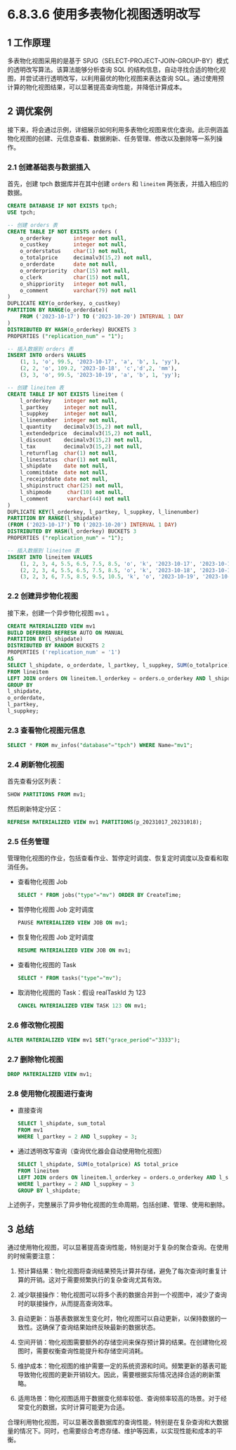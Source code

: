 # 6.8.3.6 使用多表物化视图透明改写

## 1 工作原理

多表物化视图采用的是基于 SPJG（SELECT-PROJECT-JOIN-GROUP-BY）模式的透明改写算法。该算法能够分析查询 SQL 的结构信息，自动寻找合适的物化视图，并尝试进行透明改写，以利用最优的物化视图来表达查询 SQL。通过使用预计算的物化视图结果，可以显著提高查询性能，并降低计算成本。

## 2 调优案例

接下来，将会通过示例，详细展示如何利用多表物化视图来优化查询。此示例涵盖物化视图的创建、元信息查看、数据刷新、任务管理、修改以及删除等一系列操作。

### 2.1 创建基础表与数据插入

首先，创建 tpch 数据库并在其中创建 `orders` 和 `lineitem` 两张表，并插入相应的数据。

```sql
CREATE DATABASE IF NOT EXISTS tpch;
USE tpch;

-- 创建 orders 表
CREATE TABLE IF NOT EXISTS orders (
    o_orderkey       integer not null,
    o_custkey        integer not null,
    o_orderstatus    char(1) not null,
    o_totalprice     decimalv3(15,2) not null,
    o_orderdate      date not null,
    o_orderpriority  char(15) not null,
    o_clerk          char(15) not null,
    o_shippriority   integer not null,
    o_comment        varchar(79) not null
)
DUPLICATE KEY(o_orderkey, o_custkey)
PARTITION BY RANGE(o_orderdate)(
    FROM ('2023-10-17') TO ('2023-10-20') INTERVAL 1 DAY
)
DISTRIBUTED BY HASH(o_orderkey) BUCKETS 3
PROPERTIES ("replication_num" = "1");

-- 插入数据到 orders 表
INSERT INTO orders VALUES
    (1, 1, 'o', 99.5, '2023-10-17', 'a', 'b', 1, 'yy'),
    (2, 2, 'o', 109.2, '2023-10-18', 'c','d',2, 'mm'),
    (3, 3, 'o', 99.5, '2023-10-19', 'a', 'b', 1, 'yy');

-- 创建 lineitem 表
CREATE TABLE IF NOT EXISTS lineitem (
    l_orderkey    integer not null,
    l_partkey     integer not null,
    l_suppkey     integer not null,
    l_linenumber  integer not null,
    l_quantity    decimalv3(15,2) not null,
    l_extendedprice  decimalv3(15,2) not null,
    l_discount    decimalv3(15,2) not null,
    l_tax         decimalv3(15,2) not null,
    l_returnflag  char(1) not null,
    l_linestatus  char(1) not null,
    l_shipdate    date not null,
    l_commitdate  date not null,
    l_receiptdate date not null,
    l_shipinstruct char(25) not null,
    l_shipmode     char(10) not null,
    l_comment      varchar(44) not null
)
DUPLICATE KEY(l_orderkey, l_partkey, l_suppkey, l_linenumber)
PARTITION BY RANGE(l_shipdate)
(FROM ('2023-10-17') TO ('2023-10-20') INTERVAL 1 DAY)
DISTRIBUTED BY HASH(l_orderkey) BUCKETS 3
PROPERTIES ("replication_num" = "1");

-- 插入数据到 lineitem 表
INSERT INTO lineitem VALUES
    (1, 2, 3, 4, 5.5, 6.5, 7.5, 8.5, 'o', 'k', '2023-10-17', '2023-10-17', '2023-10-17', 'a', 'b', 'yyyyyyyyy'),
    (2, 2, 3, 4, 5.5, 6.5, 7.5, 8.5, 'o', 'k', '2023-10-18', '2023-10-18', '2023-10-18', 'a', 'b', 'yyyyyyyyy'),
    (3, 2, 3, 6, 7.5, 8.5, 9.5, 10.5, 'k', 'o', '2023-10-19', '2023-10-19', '2023-10-19', 'c', 'd', 'xxxxxxxxx');
```

### 2.2 创建异步物化视图

接下来，创建一个异步物化视图 `mv1` 。

```sql
CREATE MATERIALIZED VIEW mv1
BUILD DEFERRED REFRESH AUTO ON MANUAL  
PARTITION BY(l_shipdate)  
DISTRIBUTED BY RANDOM BUCKETS 2  
PROPERTIES ('replication_num' = '1')
AS
SELECT l_shipdate, o_orderdate, l_partkey, l_suppkey, SUM(o_totalprice) AS sum_total  
FROM lineitem  
LEFT JOIN orders ON lineitem.l_orderkey = orders.o_orderkey AND l_shipdate = o_orderdate  
GROUP BY  
l_shipdate,  
o_orderdate,  
l_partkey,  
l_suppkey;
```

### 2.3 查看物化视图元信息

```sql
SELECT * FROM mv_infos("database"="tpch") WHERE Name="mv1";
```

### 2.4 刷新物化视图

首先查看分区列表：

```sql
SHOW PARTITIONS FROM mv1;
```

然后刷新特定分区：

```sql
REFRESH MATERIALIZED VIEW mv1 PARTITIONS(p_20231017_20231018);
```

### 2.5 任务管理

管理物化视图的作业，包括查看作业、暂停定时调度、恢复定时调度以及查看和取消任务。

* 查看物化视图 Job

    ```sql
    SELECT * FROM jobs("type"="mv") ORDER BY CreateTime;
    ```

* 暂停物化视图 Job 定时调度

    ``` sql
    PAUSE MATERIALIZED VIEW JOB ON mv1;
    ```

* 恢复物化视图 Job 定时调度

    ```sql
    RESUME MATERIALIZED VIEW JOB ON mv1;
    ```

* 查看物化视图的 Task

    ```sql
    SELECT * FROM tasks("type"="mv");
    ```

* 取消物化视图的 Task：假设 realTaskId 为 123

    ```sql
    CANCEL MATERIALIZED VIEW TASK 123 ON mv1;
    ```

### 2.6 修改物化视图

```sql
ALTER MATERIALIZED VIEW mv1 SET("grace_period"="3333");
```

### 2.7 删除物化视图

```sql
DROP MATERIALIZED VIEW mv1;
```

### 2.8 使用物化视图进行查询

* 直接查询

    ```sql
    SELECT l_shipdate, sum_total
    FROM mv1
    WHERE l_partkey = 2 AND l_suppkey = 3;
    ```

* 通过透明改写查询（查询优化器会自动使用物化视图）

    ```sql
    SELECT l_shipdate, SUM(o_totalprice) AS total_price
    FROM lineitem
    LEFT JOIN orders ON lineitem.l_orderkey = orders.o_orderkey AND l_shipdate = o_orderdate
    WHERE l_partkey = 2 AND l_suppkey = 3
    GROUP BY l_shipdate;
    ```

上述例子，完整展示了异步物化视图的生命周期，包括创建、管理、使用和删除。

## 3 总结

通过使用物化视图，可以显著提高查询性能，特别是对于复杂的聚合查询。在使用的时候需要注意：

1. 预计算结果：物化视图将查询结果预先计算并存储，避免了每次查询时重复计算的开销。这对于需要频繁执行的复杂查询尤其有效。

2. 减少联接操作：物化视图可以将多个表的数据合并到一个视图中，减少了查询时的联接操作，从而提高查询效率。

3. 自动更新：当基表数据发生变化时，物化视图可以自动更新，以保持数据的一致性。这确保了查询结果始终反映最新的数据状态。

4. 空间开销：物化视图需要额外的存储空间来保存预计算的结果。在创建物化视图时，需要权衡查询性能提升和存储空间消耗。

5. 维护成本：物化视图的维护需要一定的系统资源和时间。频繁更新的基表可能导致物化视图的更新开销较大。因此，需要根据实际情况选择合适的刷新策略。

6. 适用场景：物化视图适用于数据变化频率较低、查询频率较高的场景。对于经常变化的数据，实时计算可能更为合适。

合理利用物化视图，可以显著改善数据库的查询性能，特别是在复杂查询和大数据量的情况下。同时，也需要综合考虑存储、维护等因素，以实现性能和成本的平衡。
